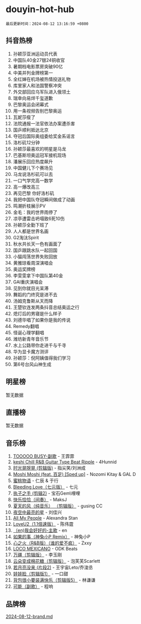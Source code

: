 # douyin-hot-hub

`最后更新时间：2024-08-12 13:16:59 +0800`

## 抖音热榜

1. 孙颖莎亚洲运动员代表
1. 中国队40金27银24铜收官
1. 暑期档电影票房突破90亿
1. 中美并列金牌榜第一
1. 全红婵在机场被热情投送礼物
1. 库里家人和法国警察冲突
1. 外交部回应乌军队进入俄领土
1. 瑞幸向易烊千玺道歉
1. 巴黎奥运会闭幕式
1. 用一条视频告别巴黎奥运
1. 瓦妮莎瘦了
1. 法院通报一法官依法办案遭杀害
1. 国乒顺利抵达北京
1. 夺冠后国际奥组委给奖金系谣言
1. 洛杉矶12分钟
1. 孙颖莎最喜欢的明星是马龙
1. 巴基斯坦奥运冠军接机现场
1. 潘展乐回应热度飙升
1. 中国健儿下个赛场见
1. 马龙说洛杉矶可以去
1. 一口气学完高一数学
1. 高一爆改高三
1. 再见巴黎 你好洛杉矶
1. 我把中国队夺冠瞬间做成了动画
1. 鸣潮折枝展示PV
1. 金毛：我的世界雨停了
1. 凉亭遭雷击坍塌致6死10伤
1. 孙颖莎全勤下班了
1. 人人都是世界名画
1. G2淘汰Spirit
1. 秋水共长天一色有画面了
1. 国乒跟跳水队一起回国
1. 小猫闯荡世界失败回放
1. 黄雅琼看周深演唱会
1. 奥运奖牌榜
1. 李雯雯拿下中国队第40金
1. GAI重庆演唱会
1. 见到你就目光呆滞
1. 舞蹈的门终究是进不去
1. 汤姆克鲁斯从天而降
1. 王楚钦连发两条抖音总结奥运之行
1. 熄灯后的男寝是什么样子
1. 刘德华唱了如果你是我的传说
1. Remedy翻唱
1. 怪诞心理学翻唱
1. 潍坊新青年音乐节
1. 水上公路带你走进千与千寻
1. 华为显卡魔方测评
1. 孙颖莎：倪阿姨值得我们学习
1. 第6号台风山神生成

## 明星榜

暂无数据

## 直播榜

暂无数据

## 音乐榜

1. [TOOOOO BUSY-副歌](https://sf3-cdn-tos.douyinstatic.com/obj/tos-cn-ve-2774/o0fmjGZetNDjSM5EimFs2QlzBg30YgByJMRQrC) - 王霏霏
1. [keshi Chill R&B Guitar Type Beat Ripple](https://sf5-hl-cdn-tos.douyinstatic.com/obj/tos-cn-ve-2774/okQIfmitAB3HpgZQo0YCEFEACcDhQngn0fkFIC) - 4Hunnid
1. [时光晃呀晃 (剪辑版)](https://sf5-hl-cdn-tos.douyinstatic.com/obj/tos-cn-ve-2774/o8ACeQem3gwI1x3GIYGAfKG0LJebKFRJDwRwyW) - 指尖笑/刘洲成
1. [Moshi Moshi (feat. 百足) [Sped up]](https://sf5-hl-cdn-tos.douyinstatic.com/obj/tos-cn-ve-2774/ocCPFQcXJLeroaIdQLIGAoeeYM3OAUYGDguHXz) - Nozomi Kitay & GAL D
1. [蜜桃物语](https://sf6-cdn-tos.douyinstatic.com/obj/tos-cn-ve-2774/oIhOSCZtIACtYU4XQkngiW9kCBfVD1Fz9IYeqL) - 仁辰 & 于行
1. [Bleeding Love（七元版）](https://sf3-cdn-tos.douyinstatic.com/obj/tos-cn-ve-2774/oEgC9eZFHQ1MfSRnrfkzFp8AayDWqAQMABBgUs) - 七元
1. [执子之手 (剪辑2)](https://sf5-hl-cdn-tos.douyinstatic.com/obj/tos-cn-ve-2774/oUoZLQjCc31XzqsBnBQUNgeKtYPBcgbFDwtfcu) - 宝石Gem\哩哩
1. [快乐恰恰（间奏）](https://sf5-hl-cdn-tos.douyinstatic.com/obj/tos-cn-ve-2774/oMesum3HvWQXJxuMFeVYzf54o2QzH5aEBPOCAn) - MaksJ
1. [夏天的风（纯音乐） （剪辑版）](https://sf5-hl-cdn-tos.douyinstatic.com/obj/tos-cn-ve-2774/oUzLjBZZFQAoNRmGokEeD5zfQCObp6UeFAnTa6) - gusing CC
1. [夜空中最亮的星](https://sf5-hl-cdn-tos.douyinstatic.com/obj/tos-cn-ve-2774/o4IfgGwqqnFeXEMGaS8JBzJAdayAaCeoxqbjCD) - 刘佳兴
1. [All My People](https://sf3-cdn-tos.douyinstatic.com/obj/tos-cn-ve-2774/c7773e6b7c3f4bd9b26cd85b0cfa4eff) - Alexandra Stan
1. [LoveU2（1.1倍速版）](https://sf3-cdn-tos.douyinstatic.com/obj/tos-cn-ve-2774/oQMeDffLaEmgMwgCOEMAFCI6INzoFPgWdD0rsa) - 陈伟霆
1. [（en)我会好好的-主歌](https://sf6-cdn-tos.douyinstatic.com/obj/tos-cn-ve-2774/oUrYpIdrvCbA8m8yAZjbMWjUkL6tiinWMkBTs) - en
1. [如果的事（神兔小P Remix）](https://sf5-hl-cdn-tos.douyinstatic.com/obj/tos-cn-ve-2774/okHtAffz3g4ZB0BMQn9iC9BC6AciI3xCmgQTqt) - 神兔小P
1. [心之火（R&B版）（谁的爱不疯）](https://sf5-hl-cdn-tos.douyinstatic.com/obj/tos-cn-ve-2774/okemkEDaIBBE3OosftCgMxlFkLQZRw37t36ZQv) - Zxxy
1. [LOCO MEXICANO](https://sf3-cdn-tos.douyinstatic.com/obj/tos-cn-ve-2774/owxVoxJorA4ILBfsMAjU6t7O1xW9w0tS7EYzh6) - ODK Beats
1. [万疆（剪辑版）](https://sf5-hl-cdn-tos.douyinstatic.com/obj/tos-cn-ve-2774/ooG7oVgFlDTelKCjCsTTobQvbdtj1BBQXnfZd8) - 李玉刚
1. [云朵变成棉花糖（剪辑版）](https://sf3-cdn-tos.douyinstatic.com/obj/tos-cn-ve-2774/o8LC84GQLALFfXeyJmh8KE61byVQYMMeAZLfEI) - 泡芙芙Scarlett
1. [若月亮没来 (片段2)](https://sf5-hl-cdn-tos.douyinstatic.com/obj/tos-cn-ve-2774/ocQavLLjkCOeDxGyYeIMGgNAIwJ0QXE1Ve3Fzv) - 王宇宙Leto/乔浚丞
1. [娃娃脸（剪辑版1）](https://sf5-hl-cdn-tos.douyinstatic.com/obj/tos-cn-ve-2774/oIimSCgQoNUePTAZ1Ba7TeADY4KetGYsVFeaaB) - 一口甜
1. [背包很小要装满快乐（剪辑版5）](https://sf5-hl-cdn-tos.douyinstatic.com/obj/tos-cn-ve-2774/oUqSJIiBjw2pxsBAiQRmkbZGJrlGCMBPpIW90) - 林谦谦
1. [可能（副歌）](https://sf5-hl-cdn-tos.douyinstatic.com/obj/tos-cn-ve-2774/cde1731888894259b333569393c2fb51) - 程响

## 品牌榜

[2024-08-12-brand.md](2024-08-12-brand.md)
